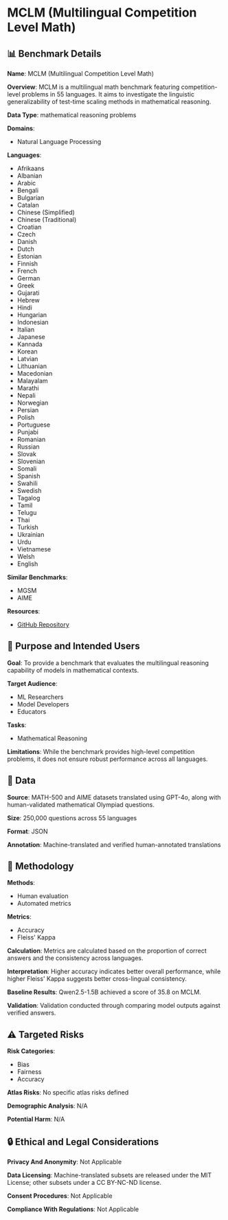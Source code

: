# MCLM (Multilingual Competition Level Math)

## 📊 Benchmark Details

**Name**: MCLM (Multilingual Competition Level Math)

**Overview**: MCLM is a multilingual math benchmark featuring competition-level problems in 55 languages. It aims to investigate the linguistic generalizability of test-time scaling methods in mathematical reasoning.

**Data Type**: mathematical reasoning problems

**Domains**:
- Natural Language Processing

**Languages**:
- Afrikaans
- Albanian
- Arabic
- Bengali
- Bulgarian
- Catalan
- Chinese (Simplified)
- Chinese (Traditional)
- Croatian
- Czech
- Danish
- Dutch
- Estonian
- Finnish
- French
- German
- Greek
- Gujarati
- Hebrew
- Hindi
- Hungarian
- Indonesian
- Italian
- Japanese
- Kannada
- Korean
- Latvian
- Lithuanian
- Macedonian
- Malayalam
- Marathi
- Nepali
- Norwegian
- Persian
- Polish
- Portuguese
- Punjabi
- Romanian
- Russian
- Slovak
- Slovenian
- Somali
- Spanish
- Swahili
- Swedish
- Tagalog
- Tamil
- Telugu
- Thai
- Turkish
- Ukrainian
- Urdu
- Vietnamese
- Welsh
- English

**Similar Benchmarks**:
- MGSM
- AIME

**Resources**:
- [GitHub Repository](https://github.com/gauss5930/MCLM)

## 🎯 Purpose and Intended Users

**Goal**: To provide a benchmark that evaluates the multilingual reasoning capability of models in mathematical contexts.

**Target Audience**:
- ML Researchers
- Model Developers
- Educators

**Tasks**:
- Mathematical Reasoning

**Limitations**: While the benchmark provides high-level competition problems, it does not ensure robust performance across all languages.

## 💾 Data

**Source**: MATH-500 and AIME datasets translated using GPT-4o, along with human-validated mathematical Olympiad questions.

**Size**: 250,000 questions across 55 languages

**Format**: JSON

**Annotation**: Machine-translated and verified human-annotated translations

## 🔬 Methodology

**Methods**:
- Human evaluation
- Automated metrics

**Metrics**:
- Accuracy
- Fleiss' Kappa

**Calculation**: Metrics are calculated based on the proportion of correct answers and the consistency across languages.

**Interpretation**: Higher accuracy indicates better overall performance, while higher Fleiss' Kappa suggests better cross-lingual consistency.

**Baseline Results**: Qwen2.5-1.5B achieved a score of 35.8 on MCLM.

**Validation**: Validation conducted through comparing model outputs against verified answers.

## ⚠️ Targeted Risks

**Risk Categories**:
- Bias
- Fairness
- Accuracy

**Atlas Risks**:
No specific atlas risks defined

**Demographic Analysis**: N/A

**Potential Harm**: N/A

## 🔒 Ethical and Legal Considerations

**Privacy And Anonymity**: Not Applicable

**Data Licensing**: Machine-translated subsets are released under the MIT License; other subsets under a CC BY-NC-ND license.

**Consent Procedures**: Not Applicable

**Compliance With Regulations**: Not Applicable
